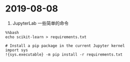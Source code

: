 # 2019-08-08
1. JupyterLab 一些简单的命令
```
%%bash
echo scikit-learn > requirements.txt

# Install a pip package in the current Jupyter kernel
import sys
!{sys.executable} -m pip install -r requirements.txt
```
